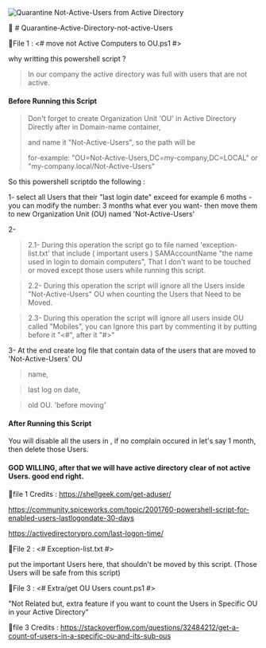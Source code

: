 <picture>
  <img alt="Quarantine Not-Active-Users from Active Directory" src="https://i.imgur.com/aCGirE4.png">
</picture>


📰 # Quarantine-Active-Directory-not-active-Users 


📂File 1 :
<# move not Active Computers to OU.ps1 #>

why writting this powershell script ?

> In our company the active directory was full with users that are not active.

<H4> Before Running this Script </H4>

> Don't forget to create Organization Unit 'OU' in Active Directory Directly after in Domain-name container,
>
>  and name it "Not-Active-Users", so the path will be
> 
> for-example: "OU=Not-Active-Users,DC=my-company,DC=LOCAL" or "my-company.local/Not-Active-Users"
 
So this powershell scriptdo the following :

1- select all Users that their "last login date" exceed for example 6 moths -you can modify the number: 3 months what ever you want-
then move them to new Organization Unit (OU) named 'Not-Active-Users'

2-
> 2.1- During this operation the script go to file named 'exception-list.txt'
> that include ( important users ) SAMAccountName "the name used in login to domain computers", That I don't want to be touched or moved
> except those users while running this script.

> 2.2- During this operation the script will ignore all the Users inside "Not-Active-Users" OU when counting the Users that Need to be Moved.

> 2.3- During this operation the script will ignore all users inside OU called "Mobiles", you can Ignore this part by commenting it by putting before it "<#", after it "#>"

3- At the end create log file that contain data of
the users that are moved to 'Not-Active-Users' OU
> name,

> last log on date,

> old OU. 'before moving'

<H4> After Running this Script </H4>

You will disable all the users in , if no complain occured in let's say 1 month,
then delete those Users.

<H4>GOD WILLING, after that we will have active directory clear of not active Users.
good end right.</H4>

📜file 1 Credits : 
https://shellgeek.com/get-aduser/

https://community.spiceworks.com/topic/2001760-powershell-script-for-enabled-users-lastlogondate-30-days

https://activedirectorypro.com/last-logon-time/

📂File 2 :
<# Exception-list.txt #>

put the important Users here, that shouldn't be moved by this script.
(Those Users will be safe from this script)

📂File 3 :
<# Extra/get OU Users count.ps1 #>

"Not Related but, extra feature if you want to count the Users in Specific OU in your Active Directory"

📜file 3 Credits : 
https://stackoverflow.com/questions/32484212/get-a-count-of-users-in-a-specific-ou-and-its-sub-ous
